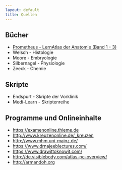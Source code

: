 ```yaml
---
layout: default
title: Quellen
---
```


## Bücher
- [Prometheus - LernAtlas der Anatomie (Band 1 - 3)](https://www.amazon.de/PROMETHEUS-LernPaket-Anatomie-LernAtlas/dp/3131601876/ref=sr_1_fkmr0_2?ie=UTF8&qid=1491555711&sr=8-2-fkmr0&keywords=rometheus+-+LernAtlas+der+Anatomie)
- Welsch - Histologie
- Moore - Embryologie
- Silbernagel - Physiologie
- Zeeck - Chemie

## Skripte
- Endspurt - Skripte der Vorklinik
- Medi-Learn - Skriptenreihe

## Programme und Onlineinhalte
- https://examenonline.thieme.de
- http://www.kreuzenonline.de/_kreuzen
- http://www.mhm.uni-mainz.de/
- https://www.drnajeeblectures.com/
- https://www.drawittoknowit.com/
- http://de.visiblebody.com/atlas-pc-overview/
- http://armandoh.org
